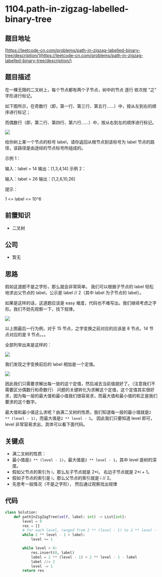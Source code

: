 # 1104.path-in-zigzag-labelled-binary-tree

## 题目地址

[https://leetcode-cn.com/problems/path-in-zigzag-labelled-binary-tree/description/](https://leetcode-cn.com/problems/path-in-zigzag-labelled-binary-tree/description/)

## 题目描述

在一棵无限的二叉树上，每个节点都有两个子节点，树中的节点 逐行 依次按 “之” 字形进行标记。

如下图所示，在奇数行（即，第一行、第三行、第五行……）中，按从左到右的顺序进行标记；

而偶数行（即，第二行、第四行、第六行……）中，按从右到左的顺序进行标记。

![](https://tva1.sinaimg.cn/large/007S8ZIlly1ghlu59hpv3j310p0gumxz.jpg)

给你树上某一个节点的标号 label，请你返回从根节点到该标号为 label 节点的路径，该路径是由途经的节点标号所组成的。

示例 1：

输入：label = 14 输出：\[1,3,4,14\] 示例 2：

输入：label = 26 输出：\[1,2,6,10,26\]

提示：

1 &lt;= label &lt;= 10^6

## 前置知识

* 二叉树

## 公司

* 暂无

## 思路

假如这道题不是之字形，那么就会非常简单。 我们可以根据子节点的 label 轻松地求出父节点的 label，公示是 label // 2（其中 label 为子节点的 label）。

如果是这样的话，这道题应该是 easy 难度，代码也不难写出。我们继续考虑之字形。我们不妨先观察一下，找下规律。

![](https://tva1.sinaimg.cn/large/007S8ZIlly1ghlu5au9j8j30lu093gmm.jpg)

以上图最后一行为例，对于 15 节点，之字变换之前对应的应该是 8 节点。14 节点对应的是 9 节点。。。

全部列举出来是这样的：

![](https://tva1.sinaimg.cn/large/007S8ZIlly1ghlu5d6os7j30mk0b6wfw.jpg)

我们发现之字变换前后的 label 相加是一个定值。

![](https://tva1.sinaimg.cn/large/007S8ZIlly1ghlu5f240wj309b08dmxj.jpg)

因此我们只需要求解出每一层的这个定值，然后减去当前值就好了。（注意我们不需要区分偶数行和奇数行） 问题的关键转化为求解这个定值，这个定值其实很好求，因为每一层的最大值和最小值我们很容易求，而最大值和最小值的和正是我们要求的这个数字。

最大值和最小值这么求呢？由满二叉树的性质，我们知道每一层的最小值就是`2 ** (level - 1)`，而最大值是`2 ** level - 1`。 因此我们只要知道 level 即可，level 非常容易求出，具体可以看下面代码。

## 关键点

* 满二叉树的性质：
* 最小值是`2 ** (level - 1)`，最大值是`2 ** level - 1`，其中 level 是树的深度。
* 假如父节点的索引为 i，那么左子节点就是 2\*i， 右边子节点就是 2\*i + 1。
* 假如子节点的索引是 i，那么父节点的索引就是 i // 2。
* 先思考一般情况（不是之字形）， 然后通过观察找出规律

## 代码

```python
class Solution:
    def pathInZigZagTree(self, label: int) -> List[int]:
        level = 0
        res = []
        # for each level, ranged from 2 ** (level - 1) to 2 ** level - 1
        while 2 ** level - 1 < label:
            level += 1

        while level > 0:
            res.insert(0, label)
            label = 2 ** (level - 1) + 2 ** level - 1 - label
            label //= 2
            level -= 1
        return res
```

